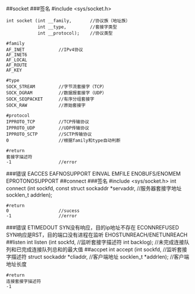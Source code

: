 ##socket
###签名
	#include <sys/socket.h>

	int socket (int __family,		//协议族（地址族）
			    int __type,			//套接字类型
				int __protocol);	//协议类型

	#family
	AF_INET				//IPv4协议
	AF_INET6
	AF_LOCAL
	AF_ROUTE
	AF_KEY

	#type
	SOCK_STREAM			//字节流套接字（TCP）
	SOCK_DGRAM			//数据报套接字（UDP）
	SOCK_SEQPACKET		//有序分组套接字
	SOCK_RAW			//原始套接字

	#protocol
	IPPROTO_TCP			//TCP传输协议
	IPPROTO_UDP			//UDP传输协议
	IPPROTO_SCTP		//SCTP传输协议
	0					//根据family和type自动判断

	#return
	套接字描述符
	-1					//error
###错误
	EACCES
	EAFNOSUPPORT
	EINVAL
	EMFILE
	ENOBUFS/ENOMEM
	EPROTONOSUPPORT
##connect
###签名
	#include <sys/socket.h>
	int connect (int sockfd,
				 const struct sockaddr *servaddr,		//服务器套接字地址
				 socklen_t addrlen);

	#return
	0					//sucess
	-1					//error
###错误
	ETIMEDOUT						SYN没有响应，目的ip地址不存在
	ECONNREFUSED					SYN响应是RST，目的端口没有进程在监听
	EHOSTUNREACH/ENETUNREACH
##listen
	int listen (int sockfd,			//监听套接字描述符
				int backlog);		//未完成连接队列和已完成连接队列总和的最大值
##accpet
	int accept (int sockfd,						//监听套接字描述符
				struct sockaddr *cliaddr,		//客户端地址
				socklen_t *addrlen);			//客户端地址长度

	#return
	连接套接字描述符
	-1